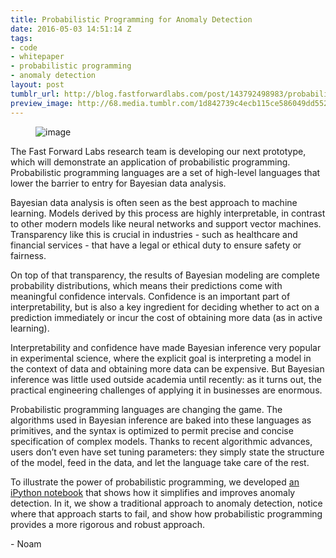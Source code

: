 ```yaml
---
title: Probabilistic Programming for Anomaly Detection
date: 2016-05-03 14:51:14 Z
tags:
- code
- whitepaper
- probabilistic programming
- anomaly detection
layout: post
tumblr_url: http://blog.fastforwardlabs.com/post/143792498983/probabilistic-programming-for-anomaly-detection
preview_image: http://68.media.tumblr.com/1d842739c4ecb115ce586049dd552f48/tumblr_inline_o6kjvaPgBs1ta78fg_540.jpg
---
```


<figure data-orig-width="1440" data-orig-height="900" class="tmblr-full"><img src="http://68.media.tumblr.com/1d842739c4ecb115ce586049dd552f48/tumblr_inline_o6kjvaPgBs1ta78fg_540.jpg" alt="image" data-orig-width="1440" data-orig-height="900"/></figure><p>The Fast Forward Labs research team is developing our next prototype, which will demonstrate an application of probabilistic programming. Probabilistic programming languages are a set of high-level languages that lower the barrier to entry for Bayesian data analysis.<b><br/></b></p><p>Bayesian data analysis is often seen as the best approach to machine learning. Models derived by this process are highly interpretable, in contrast to other modern models like neural networks and support vector machines. Transparency like this is crucial in industries - such as healthcare and financial services - that have a legal or ethical duty to ensure safety or fairness.</p><p>On top of that transparency, the results of Bayesian modeling are complete probability distributions, which means their predictions come with meaningful confidence intervals. Confidence is an important part of interpretability, but is also a key ingredient for deciding whether to act on a prediction immediately or incur the cost of obtaining more data (as in active learning).</p><p>Interpretability and confidence have made Bayesian inference very popular in experimental science, where the explicit goal is interpreting a model in the context of data and obtaining more data can be expensive. But Bayesian inference was little used outside academia until recently: as it turns out, the practical engineering challenges of applying it in businesses are enormous. </p><p>Probabilistic programming languages are changing the game. The algorithms used in Bayesian inference are baked into these languages as primitives, and the syntax is optimized to permit precise and concise specification of complex models. Thanks to recent algorithmic advances, users don’t even have set tuning parameters: they simply state the structure of the model, feed in the data, and let the language take care of the rest.</p><p>To illustrate the power of probabilistic programming, we developed <a href="https://github.com/fastforwardlabs/anomaly_detection/blob/master/Anomaly%20Detection%20Post.ipynb">an iPython notebook</a> that shows how it simplifies and improves anomaly detection. In it, we show a traditional approach to anomaly detection, notice where that approach starts to fail, and show how probabilistic programming provides a more rigorous and robust approach.</p><p>- Noam </p>
